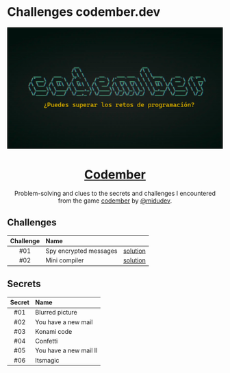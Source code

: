 # Challenges codember.dev

<div align="center">

![Codember](./media/codember.png)

# [Codember](https://codember.dev)

Problem-solving and clues to the secrets and challenges I encountered from the game [codember](https://codember.dev) by [@midudev](https://github.com/midudev/).

</div>

## Challenges

| Challenge | Name                   |                                 |
|:---------:|:-----------------------|:-------------------------------:|
|    #01    | Spy encrypted messages | [solution](./2023/Challenge_01) |
|    #02    | Mini compiler          | [solution](./2023/Challenge_02) | 

## Secrets

| Secret | Name                   |
|:------:|:-----------------------|
|  #01   | Blurred picture        |
|  #02   | You have a new mail    |
|  #03   | Konami code            |
|  #04   | Confetti               |
|  #05   | You have a new mail II | 
|  #06   | Itsmagic               |